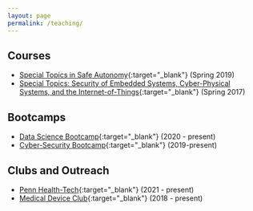 ```yaml
---
layout: page
permalink: /teaching/
---
```



## Courses
- [Special Topics in Safe Autonomy](https://rtg.cis.upenn.edu/cis700-2019/index.html){:target="_blank"} (Spring 2019)
- [Special Topics: Security of Embedded Systems, Cyber-Physical Systems, and the Internet-of-Things](https://rtg.cis.upenn.edu/cis700-002/){:target="_blank"} (Spring 2017)


## Bootcamps
- [Data Science Bootcamp](https://bootcamp.sas.upenn.edu/data/){:target="_blank"} (2020 - present)
- [Cyber-Security Bootcamp](https://bootcamp.sas.upenn.edu/cybersecurity/){:target="_blank"} (2019-present)


## Clubs and Outreach
- [Penn Health-Tech](https://healthtech.upenn.edu/){:target="_blank"} (2021 - present)
- [Medical Device Club](https://rtg.cis.upenn.edu/meddevclub/){:target="_blank"} (2018 - present)

